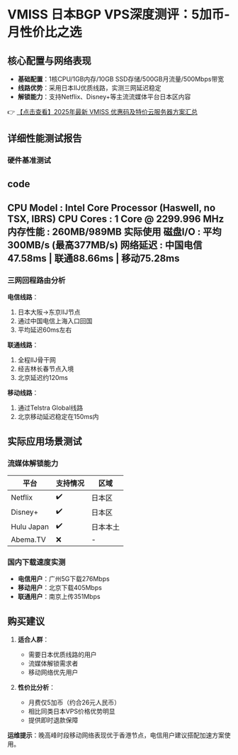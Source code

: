 # VMISS 日本BGP VPS深度测评：5加币-月性价比之选

## 核心配置与网络表现
- **基础配置**：1核CPU/1GB内存/10GB SSD存储/500GB月流量/500Mbps带宽
- **线路优势**：采用日本IIJ优质线路，实测三网延迟稳定
- **解锁能力**：支持Netflix、Disney+等主流流媒体平台日本区内容

👉 [【点击查看】2025年最新 VMISS 优惠码及特价云服务器方案汇总](https://bit.ly/Vmiss)

## 详细性能测试报告

### 硬件基准测试
code
----------------------------------------------------------------------
CPU Model        : Intel Core Processor (Haswell, no TSX, IBRS)
CPU Cores        : 1 Core @ 2299.996 MHz
内存性能        : 260MB/989MB 实际使用
磁盘I/O         : 平均300MB/s (最高377MB/s)
网络延迟        : 中国电信47.58ms | 联通88.66ms | 移动75.28ms
----------------------------------------------------------------------

### 三网回程路由分析
**电信线路**：
1. 日本大阪→东京IIJ节点
2. 通过中国电信上海入口回国
3. 平均延迟60ms左右

**联通线路**：
1. 全程IIJ骨干网
2. 经吉林长春节点入境
3. 北京延迟约120ms

**移动线路**：
1. 通过Telstra Global线路
2. 北京移动延迟稳定在150ms内

## 实际应用场景测试

### 流媒体解锁能力
| 平台         | 支持情况 | 区域       |
|--------------|----------|------------|
| Netflix      | ✔️       | 日本区     |
| Disney+      | ✔️       | 日本区     |
| Hulu Japan   | ✔️       | 日本本土   |
| Abema.TV     | ❌       | -          |

### 国内下载速度实测
- **电信用户**：广州5G下载276Mbps
- **移动用户**：北京下载405Mbps
- **联通用户**：南京上传351Mbps

## 购买建议
1. **适合人群**：
   - 需要日本优质线路的用户
   - 流媒体解锁需求者
   - 移动网络优先用户

2. **性价比分析**：
   - 月费仅5加币（约合26元人民币）
   - 相比同类日本VPS价格优势明显
   - 提供即时退款保障

**运维提示**：晚高峰时段移动网络表现优于香港节点，电信用户建议搭配加速方案使用。